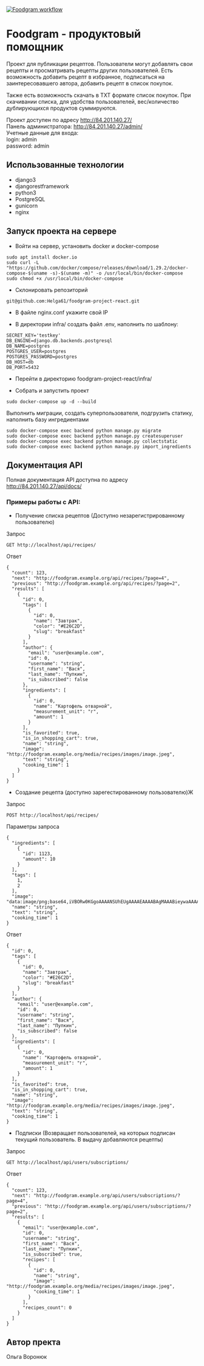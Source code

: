 [![Foodgram workflow](https://github.com/Helga61/foodgram-project-react/actions/workflows/foodgram.yml/badge.svg)](https://github.com/Helga61/foodgram-project-react/actions/workflows/foodgram.yml)

# Foodgram - продуктовый помощник

Проект для публикации рецептов. Пользователи могут добавлять свои рецепты и просматривать рецепты других пользователей. Есть возможность добавить рецепт в избранное, подписаться на заинтересовавшего автора, добавить рецепт в список покупок.

Также есть возможность скачать в TXT формате список покупок. При скачивании списка, для удобства пользователей, вес/количество дублирующихся продуктов суммируются.

Проект доступен по адресу http://84.201.140.27/  
Панель администратора: http://84.201.140.27/admin/  
Учетные данные для входа:  
login: admin  
password: admin  

## Использованные технологии
- django3
- djangorestframework
- python3
- PostgreSQL
- gunicorn
- nginx

## Запуск проекта на сервере
- Войти на сервер, установить docker и docker-compose
```
sudo apt install docker.io
sudo curl -L "https://github.com/docker/compose/releases/download/1.29.2/docker-compose-$(uname -s)-$(uname -m)" -o /usr/local/bin/docker-compose
sudo chmod +x /usr/local/bin/docker-compose
```

- Склонировать репозиторий
```
git@github.com:Helga61/foodgram-project-react.git
```

- В файле nginx.conf укажите свой IP

- В директории infra/ создать файл .env, наполнить по шаблону:
```
SECRET_KEY='testkey'
DB_ENGINE=django.db.backends.postgresql
DB_NAME=postgres
POSTGRES_USER=postgres
POSTGRES_PASSWORD=postgres
DB_HOST=db
DB_PORT=5432
```

* Перейти в директорию foodgram-project-react/infra/

* Собрать и запустить проект
```
sudo docker-compose up -d --build
```

Выполнить миграции, создать суперпользователя, подгрузить статику, наполнить базу ингредиентами
```
sudo docker-compose exec backend python manage.py migrate
sudo docker-compose exec backend python manage.py createsuperuser
sudo docker-compose exec backend python manage.py collectstatic
sudo docker-compose exec backend python manage.py import_ingredients
```

## Документация API

Полная документация API доступна по адресу http://84.201.140.27/api/docs/

### Примеры работы с API:

- Получение списка рецептов (Доступно незарегистрированному пользователю)

Запрос
```
GET http://localhost/api/recipes/
```
Ответ
```
{
  "count": 123,
  "next": "http://foodgram.example.org/api/recipes/?page=4",
  "previous": "http://foodgram.example.org/api/recipes/?page=2",
  "results": [
    {
      "id": 0,
      "tags": [
        {
          "id": 0,
          "name": "Завтрак",
          "color": "#E26C2D",
          "slug": "breakfast"
        }
      ],
      "author": {
        "email": "user@example.com",
        "id": 0,
        "username": "string",
        "first_name": "Вася",
        "last_name": "Пупкин",
        "is_subscribed": false
      },
      "ingredients": [
        {
          "id": 0,
          "name": "Картофель отварной",
          "measurement_unit": "г",
          "amount": 1
        }
      ],
      "is_favorited": true,
      "is_in_shopping_cart": true,
      "name": "string",
      "image": "http://foodgram.example.org/media/recipes/images/image.jpeg",
      "text": "string",
      "cooking_time": 1
    }
  ]
}
```
- Создание рецепта (доступно зарегестированному пользователю)Ж

Запрос
```
POST http://localhost/api/recipes/
```
Параметры запроса
```
{
  "ingredients": [
    {
      "id": 1123,
      "amount": 10
    }
  ],
  "tags": [
    1,
    2
  ],
  "image": "data:image/png;base64,iVBORw0KGgoAAAANSUhEUgAAAAEAAAABAgMAAABieywaAAAACVBMVEUAAAD///9fX1/S0ecCAAAACXBIWXMAAA7EAAAOxAGVKw4bAAAACklEQVQImWNoAAAAggCByxOyYQAAAABJRU5ErkJggg==",
  "name": "string",
  "text": "string",
  "cooking_time": 1
}
```
Ответ
```
{
  "id": 0,
  "tags": [
    {
      "id": 0,
      "name": "Завтрак",
      "color": "#E26C2D",
      "slug": "breakfast"
    }
  ],
  "author": {
    "email": "user@example.com",
    "id": 0,
    "username": "string",
    "first_name": "Вася",
    "last_name": "Пупкин",
    "is_subscribed": false
  },
  "ingredients": [
    {
      "id": 0,
      "name": "Картофель отварной",
      "measurement_unit": "г",
      "amount": 1
    }
  ],
  "is_favorited": true,
  "is_in_shopping_cart": true,
  "name": "string",
  "image": "http://foodgram.example.org/media/recipes/images/image.jpeg",
  "text": "string",
  "cooking_time": 1
}
```

- Подписки
(Возвращает пользователей, на которых подписан текущий пользователь. В выдачу добавляются рецепты)

Запрос 
```
GET http://localhost/api/users/subscriptions/
```
Ответ
```
{
  "count": 123,
  "next": "http://foodgram.example.org/api/users/subscriptions/?page=4",
  "previous": "http://foodgram.example.org/api/users/subscriptions/?page=2",
  "results": [
    {
      "email": "user@example.com",
      "id": 0,
      "username": "string",
      "first_name": "Вася",
      "last_name": "Пупкин",
      "is_subscribed": true,
      "recipes": [
        {
          "id": 0,
          "name": "string",
          "image": "http://foodgram.example.org/media/recipes/images/image.jpeg",
          "cooking_time": 1
        }
      ],
      "recipes_count": 0
    }
  ]
}
```
## Автор пректа

Ольга Воронюк

